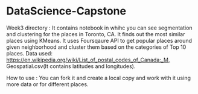 # DataScience-Capstone
Week3 directory :  It contains notebook in whihc you can see segmentation and clustering for the places in Toronto, CA. It finds out the most similar places using KMeans. It uses Foursqaure API to get popular places around given neighborhood and cluster them based on the categories of Top 10 places.
 Data used: https://en.wikipedia.org/wiki/List_of_postal_codes_of_Canada:_M, Geospatial.csv(It contains latitudes and longitudes).

How to use : You can fork it and create a local copy and work with it using more data or for different places.
